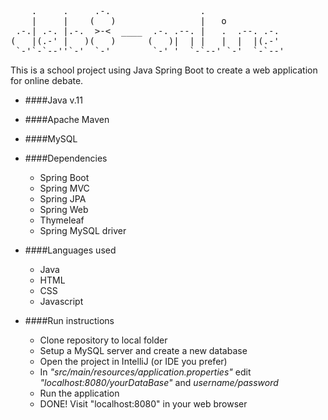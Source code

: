 <pre> 
    .     .     .-.                 .              
    |     |    (   )                |   o
 .-.| .-. |.-.  >-<  ____  .-. .--. |   .  .--. .-.
(   |(.-' |   )(   )      (   )|  | |   |  |  |(.-' 
 `-'`-`--''`-'  `-'        `-' '  `-`--' `-'  `-`--'
</pre>

This is a school project using Java Spring Boot to create a  web application for online debate.

* ####Java v.11

* ####Apache Maven

* ####MySQL

* ####Dependencies
  * Spring Boot
  * Spring MVC
  * Spring JPA
  * Spring Web
  * Thymeleaf
  * Spring MySQL driver

* ####Languages used
    * Java
    * HTML
    * CSS
    * Javascript

* ####Run instructions
  * Clone repository to local folder
  * Setup a MySQL server and create a new database
  * Open the project in IntelliJ (or IDE you prefer)
  * In *"src/main/resources/application.properties"* edit *"localhost:8080/yourDataBase"* and *username/password*
  * Run the application
  * DONE! Visit "localhost:8080" in your web browser
